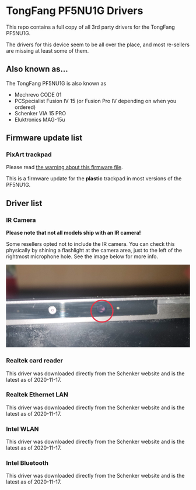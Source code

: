 # TongFang PF5NU1G Drivers

This repo contains a full copy of all 3rd party drivers for the TongFang PF5NU1G.

The drivers for this device seem to be all over the place, and most re-sellers are missing at least some of them.

## Also known as...

The TongFang PF5NU1G is also known as

- Mechrevo CODE 01
- PCSpecialist Fusion IV 15 (or Fusion Pro IV depending on when you ordered)
- Schenker VIA 15 PRO
- Eluktronics MAG-15u

## Firmware update list

### PixArt trackpad

Please read [the warning about this firmware file](drivers/PixArt%20Trackpad%20Firmware%20Update/README.md).

This is a firmware update for the **plastic** trackpad in most versions of the PF5NU1G.

## Driver list

### IR Camera

**Please note that not all models ship with an IR camera!**

Some resellers opted not to include the IR camera. You can check this physically by shining a flashlight at the camera area, just to the left of the rightmost microphone hole. See the image below for more info.

![](docs/img/ir-camera.png)

### Realtek card reader

This driver was downloaded directly from the Schenker website and is the latest as of 2020-11-17.

### Realtek Ethernet LAN

This driver was downloaded directly from the Schenker website and is the latest as of 2020-11-17.

### Intel WLAN

This driver was downloaded directly from the Schenker website and is the latest as of 2020-11-17.

### Intel Bluetooth

This driver was downloaded directly from the Schenker website and is the latest as of 2020-11-17.